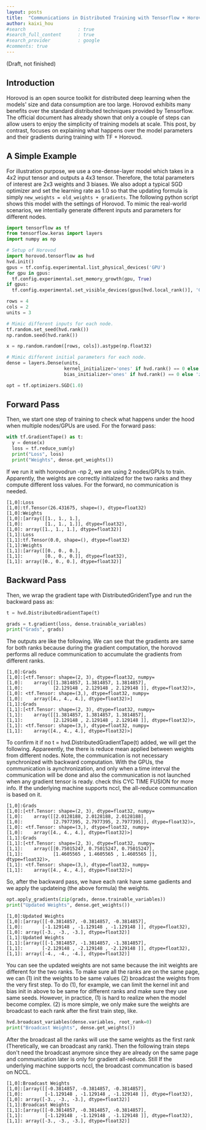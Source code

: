 ```yaml
---
layout: posts
title:  "Communications in Distributed Training with Tensorflow + Horovod"
author: kaixi_hou
#search                   : true
#search_full_content      : true
#search_provider          : google
#comments: true
---
```

(Draft, not finished)
## Introduction
Horovod is an open source toolkit for distributed deep learning when the models'
size and data consumption are too large. Horovod exhibits many benefits over the
standard distributed techniques provided by Tensorflow. The official document
has already shown that only a couple of steps can allow users to enjoy the
simplicity of training models at scale. This post, by contrast, focuses on
explaining what happens over the model parameters and their gradients during
training with TF + Horovod.

## A Simple Example
For illustration purpose, we use a one-dense-layer model which takes in a 4x2
input tensor and outputs a 4x3 tensor. Therefore, the total parameters of
interest are 2x3 weights and 3 biases. We also adopt a typical SGD optimizer and
set the learning rate as 1.0 so that the updating formula is simply `new_weights
= old_weights + gradients`. The following python script shows this model with
the settings of Horovod. To mimic the real-world scenarios, we intentially
generate different inputs and parameters for different nodes.

```python
import tensorflow as tf
from tensorflow.keras import layers
import numpy as np

# Setup of Horovod
import horovod.tensorflow as hvd
hvd.init()
gpus = tf.config.experimental.list_physical_devices('GPU')
for gpu in gpus:
  tf.config.experimental.set_memory_growth(gpu, True)
if gpus:
  tf.config.experimental.set_visible_devices(gpus[hvd.local_rank()], 'GPU')

rows = 4
cols = 2
units = 3

# Mimic different inputs for each node.
tf.random.set_seed(hvd.rank())
np.random.seed(hvd.rank())

x = np.random.random([rows, cols]).astype(np.float32)

# Mimic different initial parameters for each node.
dense = layers.Dense(units,
                     kernel_initializer='ones' if hvd.rank() == 0 else 'zeros',
                     bias_initializer='ones' if hvd.rank() == 0 else 'zeros')

opt = tf.optimizers.SGD(1.0)
```

## Forward Pass
Then, we start one step of training to check what happens under the hood when
multiple nodes/GPUs are used. For the forward pass:
```python
with tf.GradientTape() as t:
  y = dense(x)
  loss = tf.reduce_sum(y)
  print("Loss", loss)
  print("Weights", dense.get_weights())

```
If we run it with horovodrun -np 2, we are using 2 nodes/GPUs to train.
Apparently, the weights are correctly initialzed for the two ranks and they
compute different loss values. For the forward, no communication is needed.
```
[1,0]:Loss 
[1,0]:tf.Tensor(26.431675, shape=(), dtype=float32)
[1,0]:Weights 
[1,0]:[array([[1., 1., 1.],
[1,0]:        [1., 1., 1.]], dtype=float32),
[1,0]: array([1., 1., 1.], dtype=float32)]
[1,1]:Loss 
[1,1]:tf.Tensor(0.0, shape=(), dtype=float32)
[1,1]:Weights 
[1,1]:[array([[0., 0., 0.],
[1,1]:        [0., 0., 0.]], dtype=float32),
[1,1]: array([0., 0., 0.], dtype=float32)]
```

## Backward Pass
Then, we wrap the gradient tape with DistributedGridentType and run the backward
pass as:
```python
t = hvd.DistributedGradientTape(t)

grads = t.gradient(loss, dense.trainable_variables)
print("Grads", grads)

```
The outputs are like the following. We can see that the gradients are same for
both ranks because during the gradient computation, the horovod performs all
reduce communication to accumulate the gradients from different ranks.
```
[1,0]:Grads 
[1,0]:[<tf.Tensor: shape=(2, 3), dtype=float32, numpy=
[1,0]:    array([[1.3814857, 1.3814857, 1.3814857],
[1,0]:           [2.129148 , 2.129148 , 2.129148 ]], dtype=float32)>,
[1,0]: <tf.Tensor: shape=(3,), dtype=float32, numpy=
[1,0]:    array([4., 4., 4.], dtype=float32)>]
[1,1]:Grads 
[1,1]:[<tf.Tensor: shape=(2, 3), dtype=float32, numpy=
[1,1]:    array([[1.3814857, 1.3814857, 1.3814857],
[1,1]:           [2.129148 , 2.129148 , 2.129148 ]], dtype=float32)>,
[1,1]: <tf.Tensor: shape=(3,), dtype=float32, numpy=
[1,1]:    array([4., 4., 4.], dtype=float32)>]
```
To confirm it if no t = hvd.DistributedGradientTape(t) added, we will get the
following. Appareently, the there is reduce mean applied between weights from
different nodes. Note, the communication is not necessary synchronized with
backward computation. With the GPUs, the communication is aynchronization, and
only when a time interval the communication will be done and also the
communication is not launched when any gradient tensor is ready. check this CYC TIME FUSION for more info.
If the underlying machine supports nccl, the all-reduce communcation is based on
it.
```
[1,0]:Grads
[1,0]:[<tf.Tensor: shape=(2, 3), dtype=float32, numpy=
[1,0]:    array([[2.0128188, 2.0128188, 2.0128188],
[1,0]:           [2.7977395, 2.7977395, 2.7977395]], dtype=float32)>,
[1,0]: <tf.Tensor: shape=(3,), dtype=float32, numpy=
[1,0]:    array([4., 4., 4.], dtype=float32)>]
[1,1]:Grads
[1,1]:[<tf.Tensor: shape=(2, 3), dtype=float32, numpy=
[1,1]:    array([[0.75015247, 0.75015247, 0.75015247],
[1,1]:           [1.4605565 , 1.4605565 , 1.4605565 ]], dtype=float32)>,
[1,1]: <tf.Tensor: shape=(3,), dtype=float32, numpy=
[1,1]:    array([4., 4., 4.], dtype=float32)>]
```

So, after the backward pass, we have each rank have same gadients and we apply
the updateing (the above formula) the weights. 
```python
opt.apply_gradients(zip(grads, dense.trainable_variables))
print("Updated Weights", dense.get_weights())
```
```
[1,0]:Updated Weights
[1,0]:[array([[-0.3814857, -0.3814857, -0.3814857],
[1,0]:       [-1.129148 , -1.129148 , -1.129148 ]], dtype=float32),
[1,0]: array([-3., -3., -3.], dtype=float32)]
[1,1]:Updated Weights
[1,1]:[array([[-1.3814857, -1.3814857, -1.3814857],
[1,1]:       [-2.129148 , -2.129148 , -2.129148 ]], dtype=float32),
[1,1]: array([-4., -4., -4.], dtype=float32)]
```
You can see the updated weights
are not same because the init weights are different for the two ranks. To make
sure all the ranks are on the same page, we can (1) init the weights to be
same values (2) broadcast the weights from the very first step. To do (1), for
example, we can limit the kernel init and bias init in above to be same for
different ranks and make sure they use same seeds. However, in practice, (1) is 
hard to realize when the model become complex. (2) is more simple, we only make
sure the weights are broadcast to each rank after the first train step, like.
```python
hvd.broadcast_variables(dense.variables, root_rank=0)
print("Broadcast Weights", dense.get_weights())

```
After the broadcast all the ranks will use the same weights as the first rank
(Theretically, we can broadcast any rank).
Then the following train steps don't need the broadcast anymore since they are
already on the same page and communication later is only for gradient
all-reduce. Still If the underlying machine supports nccl, the broadcast communcation is based on
NCCL.
```
[1,0]:Broadcast Weights
[1,0]:[array([[-0.3814857, -0.3814857, -0.3814857],
[1,0]:        [-1.129148 , -1.129148 , -1.129148 ]], dtype=float32),
[1,0]: array([-3., -3., -3.], dtype=float32)]
[1,1]:Broadcast Weights
[1,1]:[array([[-0.3814857, -0.3814857, -0.3814857],
[1,1]:        [-1.129148 , -1.129148 , -1.129148 ]], dtype=float32),
[1,1]: array([-3., -3., -3.], dtype=float32)]
```

